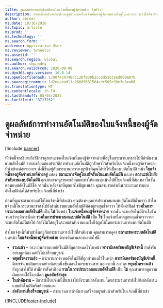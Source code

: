 ```yaml
---
title: ดูผลลัพธ์ระบบอัตโนมัติของใบแจ้งหนี้ของผู้จัดจำหน่าย (พรีวิว)
description: หัวข้อนี้จะอธิบายถึงวิธีการดูสถานะของใบแจ้งหนี้ของผู้จัดจำหน่ายที่อยู่ในกระบวนการส่งไปที่ลำดับงานแบบอัตโนมัติ
author: abruer
ms.date: 10/16/2020
ms.topic: article
ms.prod: ''
ms.technology: ''
ms.search.form: ''
audience: Application User
ms.reviewer: twheeloc
ms.assetid: ''
ms.search.region: Global
ms.author: shpandey
ms.search.validFrom: 2020-09-08
ms.dyn365.ops.version: 10.0.14
ms.openlocfilehash: 1700f4c4748dc12bf000b25c0d51bc6ed069a97b
ms.sourcegitcommit: 1d2eeacad11c28889681504cdc509c90e3e8ea86
ms.translationtype: HT
ms.contentlocale: th-TH
ms.lasthandoff: 05/05/2022
ms.locfileid: "8717262"
---
```

# <a name="view-vendor-invoice-automation-results"></a>ดูผลลัพธ์การทำงานอัตโนมัติของใบแจ้งหนี้ของผู้จัดจำหน่าย

[!include [banner](../includes/banner.md)]

หัวข้อนี้จะอธิบายถึงวิธีการดูสถานะของใบแจ้งหนี้ของผู้จัดจำหน่ายที่อยู่ในกระบวนการส่งไปที่ลำดับงานแบบอัตโนมัติ รายละเอียดของประวัติการทำงานอัตโนมัติถูกรักษาไว้สำหรับใบแจ้งหนี้ของผู้จัดจำหน่ายที่นำเข้าแต่ละรายการ ทั้งนี้ขึ้นอยู่กับกระบวนการทางธุรกิจที่คุณได้ทำให้เป็นแบบอัตโนมัติ หน้า **ใบแจ้งหนี้ของผู้จัดจำหน่ายที่ค้างอยู่** แสดง **สถานะการจับคู่ใบเสร็จรับเงินแบบอัตโนมัติ** และค่า **สถานะส่งไปยังลำดับงานแบบอัตโนมัติ** คุณสามารถดูรายละเอียดและทำให้แผนมุ่งเน้นไปที่ใบแจ้งหนี้ที่ล้มเหลวในขั้นตอนแบบอัตโนมัติได้ จากนั้น หลังจากที่คุณแก้ไขปัญหาแล้ว คุณสามารถดำเนินกระบวนการแบบอัตโนมัติต่อได้สำหรับใบแจ้งหนี้ที่นำเข้า

ก่อนที่คุณจะสามารถแก้ไขใบแจ้งหนี้ที่ส่งแล้ว คุณต้องหยุดการประมวลผลแบบอัตโนมัติชั่วคราว ถ้าใบแจ้งหนี้ในกระบวนการส่งไปยังลำดับงานแบบอัตโนมัติต้องถูกหยุดชั่วคราว ให้ตั้งค่าฟิลด์ **รวมในการประมวลผลแบบอัตโนมัติ** เป็น **ไม่** ในหน้า **ใบแจ้งหนี้ของผู้จัดจำหน่าย** จากนั้น ระบบอัตโนมัติจะไม่รันจนกว่าจะมีการตั้งค่า **รวมในการประมวลผลแบบอัตโนมัติ** เป็น **ใช่** ใบแจ้งหนี้อาจถูกหยุดชั่วคราวจากระบบอัตโนมัติต่อไป ถ้ายังไม่ได้อยู่ในระบบลำดับงานและไม่ได้ถูกใช้โดยกระบวนการแบบอัตโนมัติ

ถ้าใบแจ้งหนี้ที่นำเข้าขึ้นอยู่กับกระบวนการส่งไปที่ลำดับงาน คุณสามารถดูค่า **สถานะของระบบอัตโนมัติ** บนหน้า **ใบแจ้งหนี้ของผู้จัดจำหน่าย** มีการติดตามสถานะต่อไปนี้:

- **รวมแล้ว** – กระบวนการแบบอัตโนมัติที่ถูกกำหนดไว้ในหน้า **พารามิเตอร์ของบัญชีเจ้าหนี้** กำลังรันอย่างถูกต้อง แต่ยังไม่เสร็จสมบูรณ์
- **หยุดชั่วคราวแล้ว** – กระบวนการแบบอัตโนมัติที่ถูกกำหนดไว้ในหน้า **พารามิเตอร์ของบัญชีเจ้าหนี้** มีการรัน แต่ล้มเหลวอย่างน้อยหนึ่งขั้นตอนในกระบวนการ นอกจากนี้ สถานะ **หยุดชั่วคราวแล้ว** ยังถูกนำไปใช้ ถ้ามีการตั้งค่าฟิลด์ **รวมในการประมวลผลแบบอัตโนมัติ** เป็น **ไม่** คุณสามารถดูความผิดพลาดได้โดยเลือก **ดูผลลัพธ์ล่าสุด**
- **ในลำดับงาน** – มีการส่งใบแจ้งหนี้ที่นำเข้าไปยังระบบลำดับงาน โดยกระบวนการส่งไปยังลำดับงานแบบอัตโนมัติหรือด้วยตนเอง
- **ลำดับงานที่เสร็จสมบูรณ์** – กระบวนการลำดับงานเสร็จสมบูรณ์แล้วสำหรับใบแจ้งหนี้ที่นำเข้า


[!INCLUDE[footer-include](../../includes/footer-banner.md)]
